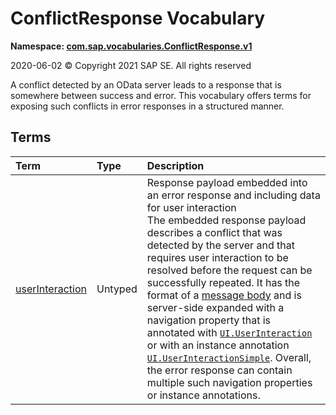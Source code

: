 # ConflictResponse Vocabulary
**Namespace: [com.sap.vocabularies.ConflictResponse.v1](ConflictResponse.xml)**

2020-06-02 © Copyright 2021 SAP SE. All rights reserved

A conflict detected by an OData server leads to a response that is somewhere between success and error.
        This vocabulary offers terms for exposing such conflicts in error responses in a structured manner.


## Terms

Term|Type|Description
:---|:---|:----------
[userInteraction](ConflictResponse.xml#L40)|Untyped|<a name="userInteraction"></a>Response payload embedded into an error response and including data for user interaction<br>The embedded response payload describes a conflict that was detected by the server and that requires user interaction to be resolved before the request can be successfully repeated. It has the format of a [message body](https://docs.oasis-open.org/odata/odata-json-format/v4.01/odata-json-format-v4.01.html#sec_MessageBody) and is server-side expanded with a navigation property that is annotated with [`UI.UserInteraction`](UI.md#UserInteraction) or with an instance annotation [`UI.UserInteractionSimple`](UI.md#UserInteractionSimple). Overall, the error response can contain multiple such navigation properties or instance annotations.
